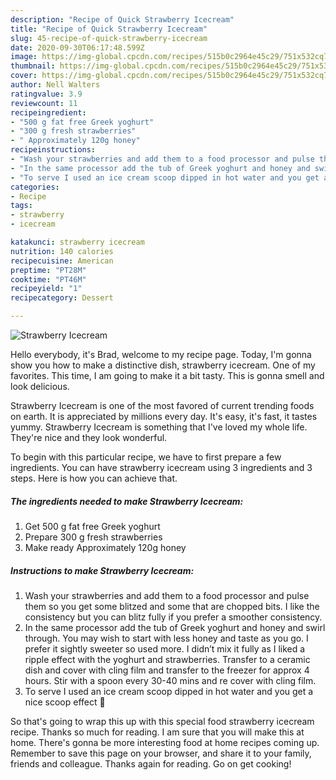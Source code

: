 ```yaml
---
description: "Recipe of Quick Strawberry Icecream"
title: "Recipe of Quick Strawberry Icecream"
slug: 45-recipe-of-quick-strawberry-icecream
date: 2020-09-30T06:17:48.599Z
image: https://img-global.cpcdn.com/recipes/515b0c2964e45c29/751x532cq70/strawberry-icecream-recipe-main-photo.jpg
thumbnail: https://img-global.cpcdn.com/recipes/515b0c2964e45c29/751x532cq70/strawberry-icecream-recipe-main-photo.jpg
cover: https://img-global.cpcdn.com/recipes/515b0c2964e45c29/751x532cq70/strawberry-icecream-recipe-main-photo.jpg
author: Nell Walters
ratingvalue: 3.9
reviewcount: 11
recipeingredient:
- "500 g fat free Greek yoghurt"
- "300 g fresh strawberries"
- " Approximately 120g honey"
recipeinstructions:
- "Wash your strawberries and add them to a food processor and pulse them so you get some blitzed and some that are chopped bits. I like the consistency but you can blitz fully if you prefer a smoother consistency."
- "In the same processor add the tub of Greek yoghurt and honey and swirl through. You may wish to start with less honey and taste as you go. I prefer it sightly sweeter so used more. I didn’t mix it fully as I liked a ripple effect with the yoghurt and strawberries. Transfer to a ceramic dish and cover with cling film and transfer to the freezer for approx 4 hours. Stir with a spoon every 30-40 mins and re cover with cling film."
- "To serve I used an ice cream scoop dipped in hot water and you get a nice scoop effect 🥰"
categories:
- Recipe
tags:
- strawberry
- icecream

katakunci: strawberry icecream 
nutrition: 140 calories
recipecuisine: American
preptime: "PT28M"
cooktime: "PT46M"
recipeyield: "1"
recipecategory: Dessert

---
```



![Strawberry Icecream](https://img-global.cpcdn.com/recipes/515b0c2964e45c29/751x532cq70/strawberry-icecream-recipe-main-photo.jpg)

Hello everybody, it's Brad, welcome to my recipe page. Today, I'm gonna show you how to make a distinctive dish, strawberry icecream. One of my favorites. This time, I am going to make it a bit tasty. This is gonna smell and look delicious.

Strawberry Icecream is one of the most favored of current trending foods on earth. It is appreciated by millions every day. It's easy, it's fast, it tastes yummy. Strawberry Icecream is something that I've loved my whole life. They're nice and they look wonderful.




To begin with this particular recipe, we have to first prepare a few ingredients. You can have strawberry icecream using 3 ingredients and 3 steps. Here is how you can achieve that.

<!--inarticleads1-->

##### The ingredients needed to make Strawberry Icecream:

1. Get 500 g fat free Greek yoghurt
1. Prepare 300 g fresh strawberries
1. Make ready  Approximately 120g honey




<!--inarticleads2-->

##### Instructions to make Strawberry Icecream:

1. Wash your strawberries and add them to a food processor and pulse them so you get some blitzed and some that are chopped bits. I like the consistency but you can blitz fully if you prefer a smoother consistency.
1. In the same processor add the tub of Greek yoghurt and honey and swirl through. You may wish to start with less honey and taste as you go. I prefer it sightly sweeter so used more. I didn’t mix it fully as I liked a ripple effect with the yoghurt and strawberries. Transfer to a ceramic dish and cover with cling film and transfer to the freezer for approx 4 hours. Stir with a spoon every 30-40 mins and re cover with cling film.
1. To serve I used an ice cream scoop dipped in hot water and you get a nice scoop effect 🥰




So that's going to wrap this up with this special food strawberry icecream recipe. Thanks so much for reading. I am sure that you will make this at home. There's gonna be more interesting food at home recipes coming up. Remember to save this page on your browser, and share it to your family, friends and colleague. Thanks again for reading. Go on get cooking!
